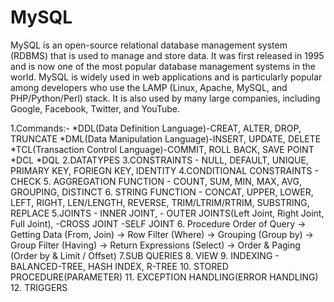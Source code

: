 # MySQL
MySQL is an open-source relational database management system (RDBMS) that is used to manage and store data. It was first released in 1995 and is now one of the most popular database management systems in the world. 
MySQL is widely used in web applications and is particularly popular among developers who use the LAMP (Linux, Apache, MySQL, and PHP/Python/Perl) stack. It is also used by many large companies, including Google, Facebook, Twitter, and YouTube.

1.Commands:-
  *DDL(Data Definition Language)-CREAT, ALTER, DROP, TRUNCATE
  *DML(Data Manipulation Language)-INSERT, UPDATE, DELETE
  *TCL(Transaction Control Language)-COMMIT, ROLL BACK, SAVE POINT
  *DCL
  *DQL
2.DATATYPES
3.CONSTRAINTS - NULL, DEFAULT, UNIQUE, PRIMARY KEY, FORIEGN KEY, IDENTITY
4.CONDITIONAL CONSTRAINTS - CHECK
5. AGGREGATION FUNCTION - COUNT, SUM, MIN, MAX, AVG, GROUPING, DISTINCT
6. STRING FUNCTION - CONCAT, UPPER, LOWER, LEFT, RIGHT, LEN/LENGTH, REVERSE, TRIM/LTRIM/RTRIM, SUBSTRING, REPLACE
5.JOINTS - INNER JOINT, 
         - OUTER JOINTS(Left Joint, Right Joint, Full Joint),
         -CROSS JOINT
         -SELF JOINT
6. Procedure Order of Query
 -> Getting Data (From, Join)
 -> Row Filter (Where)
 -> Grouping (Group by)
 -> Group Filter (Having)
 -> Return Expressions (Select)
 -> Order & Paging (Order by & Limit / Offset)
7.SUB QUERIES
8. VIEW
9. INDEXING - BALANCED-TREE, HASH INDEX, R-TREE
10. STORED PROCEDURE(PARAMETER)
11. EXCEPTION HANDLING(ERROR HANDLING)
12. TRIGGERS
